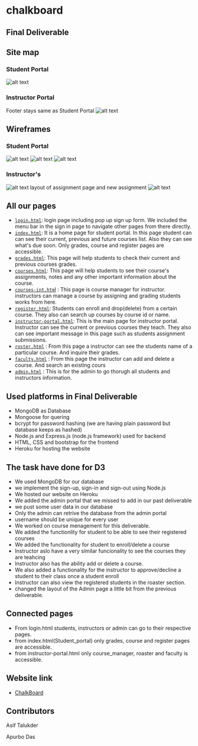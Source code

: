 # chalkboard

## Final Deliverable

## Site map

### Student Portal

![alt text](/images/sitemap_student.png)

### Instructor Portal

Footer stays same as Student Portal
![alt text](/images/sitemap.jpg)

## Wireframes

### Student Portal

![alt text](/images/home.png)
![alt text](/images/assignment_1.png)
![alt text](/images/mobile_wireframe.png)

### Instructor's

![alt text](/images/home_ins.jpg)
layout of assignment page and new assignment
![alt text](/images/assignment2.jpg)

## All our pages

- [`login.html`](https://github.com/AsifTalukder/chalkboard/blob/main/Deliverable_2/login.html): login page including pop up sign up form. We included the menu bar in the sign in page to navigate other pages from there directly.
- [`index.html`](https://github.com/AsifTalukder/chalkboard/blob/main/Deliverable_2/index.html): It is a home page for student portal. In this page student can can see their current, previous and future courses list. Also they can see what's due soon. Only grades, course and register pages are accessible.
- [`grades.html`](https://github.com/AsifTalukder/chalkboard/blob/main/Deliverable_2/grades.html): This page will help students to check their current and previous courses grades.
- [`courses.html`](https://github.com/AsifTalukder/chalkboard/blob/main/Deliverable_2/courses.html): This page will help students to see their course's assignments, notes and any other important information about the course.
- [`courses-int.htm`l](https://github.com/AsifTalukder/chalkboard/blob/main/Deliverable_2/courses-inst.html) : This page is course manager for instructor. instructors can manage a course by assigning and grading students works from here.
- [`register.html`](https://github.com/AsifTalukder/chalkboard/blob/main/Deliverable_2/register.html): Students can enroll and drop(delete) from a certain course. They also can search up courses by course id or name.
- [`instructor-portal.html`](https://github.com/AsifTalukder/chalkboard/blob/main/Deliverable_2/instructor-portal.html): This is the main page for instructor portal. Instructor can see the current or previous courses they teach. They also can see important message in this page such as students assignment submissions.
- [`roster.html`](https://github.com/AsifTalukder/chalkboard/blob/main/Deliverable_2/roaster.html) : From this page a instructor can see the students name of a particular course. And inquire their grades.
- [`faculty.html`](https://github.com/AsifTalukder/chalkboard/blob/main/Deliverable_2/faculty.html) : From this page the instructor can add and delete a course. And search an existing cours
- [`admin.html`](https://github.com/AsifTalukder/chalkboard/blob/main/Deliverable_3/frontend/admin.html) : This is for the admin to go thorugh all students and instructors information.

## Used platforms in Final Deliverable 
- MongoDB as Database
- Mongoose for quering
- bcrypt for password hashing (we are having plain password but database keeps as hashed)
- Node.js and Express.js (node.js framework) used for backend
- HTML, CSS and bootstrap for the frontend
- Heroku for hosting the website

## The task have done for D3

- We used MongoDB for our database
- we implement the sign-up, sign-in and sign-out using Node.js
- We hosted our website on Heroku
- We added the admin portal that we missed to add in our past deliverable
- we pust some user data in our database
- Only the admin can retrive the database from the admin portal
- username should be unique for every user
- We worked on course menagement for this deliverable.
- We added the functionlity for student to be able to see their registered courses
- We added the functionality for student to enroll/delete a course
- Instructor aslo have a very similar funcionality to see the courses they are teahcing
- Instructor also has the ability add or delete a course.
- We also added a functionality for the instructor to approve/decline a student to their class once a student enroll
- Instructor can also view the registered students in the roaster section.
- changed the layout of the Admin page a little bit from the previous deliverable.

## Connected pages

- From login.html students, instructors or admin can go to their respective pages.
- from index.html(Student_portal) only grades, course and register pages are accessible.
- from instructor-portal.html only course_manager, roaster and faculty is accessible.

## Website link

- [ChalkBoard](https://chalk-board-frontend.herokuapp.com/)

## Contributors

Asif Talukder

Apurbo Das
